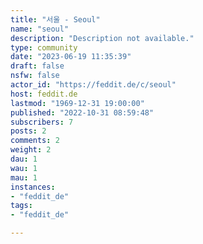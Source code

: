```yaml
---
title: "서울 - Seoul" 
name: "seoul"
description: "Description not available."
type: community
date: "2023-06-19 11:35:39"
draft: false
nsfw: false
actor_id: "https://feddit.de/c/seoul"
host: feddit.de
lastmod: "1969-12-31 19:00:00"
published: "2022-10-31 08:59:48"
subscribers: 7
posts: 2
comments: 2
weight: 2
dau: 1
wau: 1
mau: 1
instances:
- "feddit_de"
tags: 
- "feddit_de"

---
```


